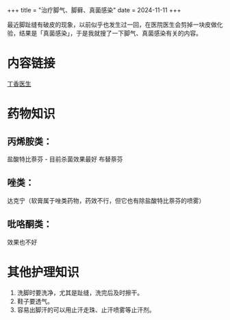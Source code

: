 +++
title = "治疗脚气、脚藓、真菌感染"
date = 2024-11-11
+++

最近脚趾缝有破皮的现象，以前似乎也发生过一回，在医院医生会剪掉一块皮做化验，结果是「真菌感染」，于是我就搜了一下脚气、真菌感染有关的内容。

# 内容链接
[丁香医生](https://dxy.com/article/23318)

# 药物知识
## 丙烯胺类：
盐酸特比萘芬 - 目前杀菌效果最好
布替萘芬

## 唑类：
达克宁（软膏属于唑类药物，药效不行，但它也有除盐酸特比萘芬的喷雾）

## 吡咯酮类：
效果也不好

# 其他护理知识
1. 洗脚时要洗净，尤其是趾缝，洗完后及时擦干。
2. 鞋子要透气。
3. 容易出脚汗的可以用止汗走珠、止汗喷雾等止汗剂。


